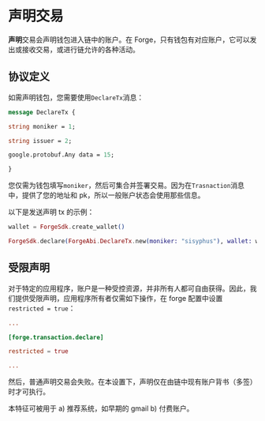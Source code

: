 # 声明交易

**声明**交易会声明钱包进入链中的账户。在 Forge，只有钱包有对应账户，它可以发出或接收交易，或进行链允许的各种活动。

## 协议定义

如需声明钱包，您需要使用`DeclareTx`消息：

```proto
message DeclareTx {

string moniker = 1;

string issuer = 2;

google.protobuf.Any data = 15;

}
```

您仅需为钱包填写`moniker`，然后可集合并签署交易。因为在`Trasnaction`消息中，提供了您的地址和 pk，所以一般账户状态会使用那些信息。

以下是发送声明 tx 的示例：

```elixir
wallet = ForgeSdk.create_wallet()

ForgeSdk.declare(ForgeAbi.DeclareTx.new(moniker: "sisyphus"), wallet: wallet)
```

## 受限声明

对于特定的应用程序，账户是一种受控资源，并非所有人都可自由获得。因此，我们提供受限声明，应用程序所有者仅需如下操作，在 forge 配置中设置`restricted = true`：

```toml
...

[forge.transaction.declare]

restricted = true

...
```

然后，普通声明交易会失败。在本设置下，声明仅在由链中现有账户背书（多签）时才可执行。

本特征可被用于 a) 推荐系统，如早期的 gmail b) 付费账户。
